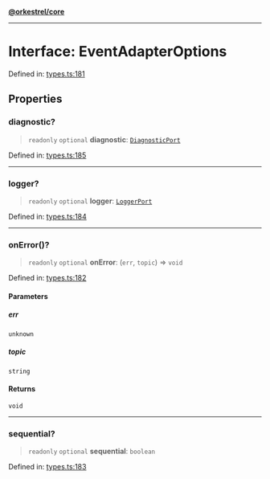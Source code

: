 [**@orkestrel/core**](../index.md)

***

# Interface: EventAdapterOptions

Defined in: [types.ts:181](https://github.com/orkestrel/core/blob/7cc3e19bc4a1e6f96f153d7b931686981208a465/src/types.ts#L181)

## Properties

### diagnostic?

> `readonly` `optional` **diagnostic**: [`DiagnosticPort`](DiagnosticPort.md)

Defined in: [types.ts:185](https://github.com/orkestrel/core/blob/7cc3e19bc4a1e6f96f153d7b931686981208a465/src/types.ts#L185)

***

### logger?

> `readonly` `optional` **logger**: [`LoggerPort`](LoggerPort.md)

Defined in: [types.ts:184](https://github.com/orkestrel/core/blob/7cc3e19bc4a1e6f96f153d7b931686981208a465/src/types.ts#L184)

***

### onError()?

> `readonly` `optional` **onError**: (`err`, `topic`) => `void`

Defined in: [types.ts:182](https://github.com/orkestrel/core/blob/7cc3e19bc4a1e6f96f153d7b931686981208a465/src/types.ts#L182)

#### Parameters

##### err

`unknown`

##### topic

`string`

#### Returns

`void`

***

### sequential?

> `readonly` `optional` **sequential**: `boolean`

Defined in: [types.ts:183](https://github.com/orkestrel/core/blob/7cc3e19bc4a1e6f96f153d7b931686981208a465/src/types.ts#L183)
